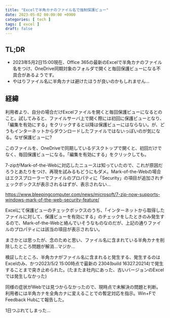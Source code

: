 ```yaml
---
title: "Excelで半角カナのファイル名で強制保護ビュー"
date: 2023-05-02 00:00:00 +0900
categories: [ tech ]
tags: [ excel ]
draft: false
---
```


## TL;DR

* 2023年5月2日15:00現在、Office 365の最新のExcelで半角カナのファイル名をつけ、OneDrive同期対象のフォルダで開くと毎回保護ビューになる不具合があるようです。
* やはりファイル名に半角カナは避けたほうが良いのかもしれません...

## 経緯

利用者より、自分の場合だけExcelファイルを開くと毎回保護ビューになるとのこと。試してみると、ファイルサーバ上で開く際には初回に保護ビューとなり、「編集を有効にする」をクリックすると以降は保護ビューにはならない。が、どうもインターネットからダウンロードしたファイルではないっぽいのが気になる。なぜ保護ビューに?

このファイルを、OneDriveで同期しているデスクトップで開くと、初回だけでなく、毎回保護ビューになる。「編集を有効にする」をクリックしても。

7-zipがMark-of-the-Webに対応したニュースは知っていたので、これが原因だろうとあたりをつけ、再現を試みるもどうにもダメ。Mark-of-the-Webの場合はエクスプローラーでファイルのプロパティに「Security」の項目が追加されチェックボックスが表示されるはずが、表示されない...

https://www.bleepingcomputer.com/news/microsoft/7-zip-now-supports-windows-mark-of-the-web-security-feature/

Excelにて保護ビューのチェックボックスのうち、「インターネットから取得したファイルに対して、保護ビューを有効にする」のチェックをしたときのみ発生するので、Mark-of-the-Webと絡んでいそうなものなのだが、上記の通りファイルのプロパティには該当の項目が表示されない。

まさかとは思ったが、念のためと思い、ファイル名に含まれている半角カナを削除したところ問題が解消...マジか...

検証したところ、半角カナがファイル名に含まれると発生する、発生するのはExcelのみ、かつ2023/5/2 15:00時点で最新の 2304(build 16327.20214)で発生することまで突き止められた。(たまたま社内にあった、古いバージョンのExcelでは発生しなかった)

同様の症状がWebでは見つからなかったので、現時点で未解決の問題と判断。利用者には半角カナを全角カナに変えることでの暫定対応を指示。Win+FでFeedback Hubにて報告した。

1日つぶれてしまった...